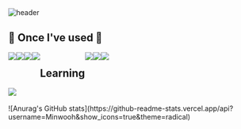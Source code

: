 ##
![header](https://capsule-render.vercel.app/api?type=waving&text=Minwoo's%GitHub)

<h2>🔨 Once I've used 🔨</h2>
<div style="display:flex; flex-direction:row;">
<img src="https://img.shields.io/badge/HTML5-E34F26?style=flat&logo=HTML5&logoColor=white" /> <img src="https://img.shields.io/badge/css3-1572B6?style=flat&logo=CSS3&logoColor=white" /> <img src="https://img.shields.io/badge/react-61DAFB?style=flat&logo=REACT&logoColor=white" /> <img src="https://img.shields.io/badge/javascript-F7DF1E?style=flat&logo=JAVASCRIPT&logoColor=black" />

<h2>Learning</h2>
<img src="https://img.shields.io/badge/REACT NATIVE-0865AD?style=flat&logo=react&logoColor=white" />
<img src="https://img.shields.io/badge/DART-0175C2? style=flat&logo=Dart&logoColor=white" />
<img src="https://img.shields.io/badge/FLUTTER-02569B?style=flat&logo=Flutter&logoColor=white" />


</div>
<img src="https://github-readme-stats.vercel.app/api/top-langs/?username=Minwooh&layout=compact"><br><br>
![Anurag's GitHub stats](https://github-readme-stats.vercel.app/api?username=Minwooh&show_icons=true&theme=radical)


<!--
**Minwooh/Minwooh** is a ✨ _special_ ✨ repository because its `README.md` (this file) appears on your GitHub profile.

Here are some ideas to get you started:

- 🔭 I’m currently working on ...
- 🌱 I’m currently learning ...
- 👯 I’m looking to collaborate on ...
- 🤔 I’m looking for help with ...
- 💬 Ask me about ...
- 📫 How to reach me: ...
- 😄 Pronouns: ...
- ⚡ Fun fact: ...
-->
